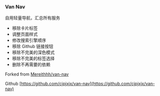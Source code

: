 ### Van Nav

自用轻量导航，汇总所有服务

- 移除卡片标签
- 调整页面样式
- 修改搜索引擎顺序
- 移除 Github 链接按钮
- 移除不完美的深色模式
- 移除不完美的标签选择
- 删除不再需要的依赖

Forked from [Mereithhh/van-nav⁠](https://github.com/Mereithhh/van-nav)

Github [https://github.com/cjpjxjx/van-nav⁠](https://github.com/cjpjxjx/van-nav)
